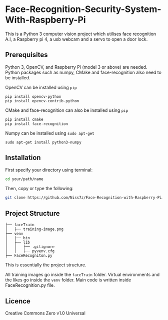 # Face-Recognition-Security-System-With-Raspberry-Pi
This is a Python 3 computer vision project which utilises face recognition A.I, a Raspberry pi 4, a usb webcam and a servo to open a door lock. 

## Prerequisites
Python 3, OpenCV, and  Raspberry Pi (model 3 or above) are needed. Python packages such as numpy, CMake and face-recognition also need to be installed.

OpenCV can be installed using ``pip``
``` 
pip install opencv-python
pip install opencv-contrib-python
```
CMake and face-recognition can also be installed using ``pip``
```
pip install cmake
pip install face-recognition
```
Numpy can be installed using ``sudo apt-get``
```
sudo apt-get install python3-numpy
```

## Installation
First specify your directory using terminal: 
``` bash
cd your/path/name
```
Then, copy or type the following:
``` bash
git clone https://github.com/Niss7z/Face-Recognition-with-Raspberry-Pi.git
```

## Project Structure
```
├── faceTrain
│   ├── training-image.png
├── venv
│   ├── bin
│   ├── lib
│   │   ├── .gitignore
│   │   ├── pyvenv.cfg 
├── FaceRecogniton.py
```
This is essentially the project structure.

All training images go inside the ``faceTrain`` folder.  Virtual environments and the likes go inside the ``venv``
folder. Main code is written inside FaceRecognition.py file.

## Licence
Creative Commons Zero v1.0 Universal
